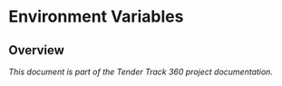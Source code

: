 # Environment Variables

## Overview

*This document is part of the Tender Track 360 project documentation.*
